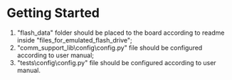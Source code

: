# Getting Started
1. "flash_data" folder should be placed to the board according to readme inside "files_for_emulated_flash_drive";
2. "comm_support_lib\config\config.py" file should be configured according to user manual;
3. "tests\config\config.py" file should be configured according to user manual.
